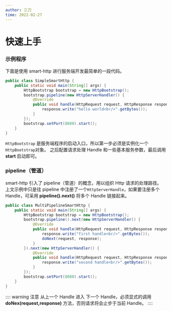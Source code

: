 ```yaml
---
author: 三刀
time: 2022-02-27
---
```

# 快速上手
### 示例程序
下面是使用 smart-http 进行服务端开发最简单的一段代码。
```java
public class SimpleSmartHttp {
    public static void main(String[] args) {
        HttpBootstrap bootstrap = new HttpBootstrap();
        bootstrap.pipeline(new HttpServerHandler() {
            @Override
            public void handle(HttpRequest request, HttpResponse response) throws IOException {
                response.write("hello world<br/>".getBytes());
            }
        });
        bootstrap.setPort(8080).start();
    }
}
```
`HttpBootstrap` 是服务端程序的启动入口，所以第一步必须是实例化一个`HttpBootstrap`对象。
之后配置请求处理 Handle 和一些基本服务参数，最后调用 **start** 启动即可。

### pipeline（管道）
smart-http 引入了 pipeline（管道）的概念，用以组织 Http 请求的处理路径。
上文示例中只是往 pipeline 中注册了一个`HttpServerHandle`，如果要注册多个 Handle，可采用 **pipeline().next()** 将多个 Handle 链接起来。

```java
public class MultiPipelineSmartHttp {
    public static void main(String[] args) {
        HttpBootstrap bootstrap = new HttpBootstrap();
        bootstrap.pipeline().next(new HttpServerHandler() {
            @Override
            public void handle(HttpRequest request, HttpResponse response) throws IOException {
                response.write("first handle<br/>".getBytes());
                doNext(request, response);
            }
        }).next(new HttpServerHandler() {
            @Override
            public void handle(HttpRequest request, HttpResponse response) throws IOException {
                response.write("second handle<br/>".getBytes());
            }
        });
        bootstrap.setPort(8080).start();
    }
}
```

:::: warning 注意
从上一个 Handle 进入 下一个 Handle，必须显式的调用 **doNex(request,response)** 方法，否则请求将会止步于当前 Handle。
::::

<ArticleEndTemplate/>
